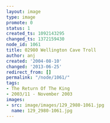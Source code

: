 ```yaml
---
layout: image
type: image
promote: 0
status: 1
created_ts: 1092143295
changed_ts: 1372159430
node_id: 1061
title: 02980 Wellington Cave Troll
author: anj
created: '2004-08-10'
changed: '2013-06-25'
redirect_from: []
permalink: "/node/1061/"
tags:
- The Return Of The King
- 2003/11 - November 2003
images:
- src: image/images/129_2980-1061.jpg
  name: 129_2980-1061.jpg
---
```


